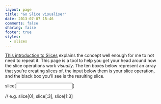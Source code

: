 ```yaml
---
layout: page
title: "Go Slice visualiser"
date: 2013-07-07 15:46
comments: false
sharing: false
footer: true
styles:
  - slices
---
```

[This introduction to Slices](http://blog.golang.org/go-slices-usage-and-internals) explains the concept
well enough for me to not need to repeat it. This page is a tool to help you get your head
around how the slice operations work *visually*. The ten boxes below represent an array that you're creating
slices of, the input below them is your slice operation, and the black box you'll see is the resulting slice.

<div id="slice">
  <div id="sliceOverlay"></div>
  <div id="array"></div>
  <p id="error"></p>
  <p>slice[<input id="sliceInput" type="text" />]</p>
  <p>// e.g. slice[0], slice[:3], slice[1:3]</p>
</div>

<script type="text/javascript">
  var array = document.getElementById('array')
  var overlay = document.getElementById('sliceOverlay')
  var error = document.getElementById('error')

  var slice = {
    length: 10
  }

  for (var i = 0; i < slice.length; i++) {
    var div = document.createElement('div')
    div.innerText = '"' + String.fromCharCode(97 + i) + '"'
    array.appendChild(div)
  }

  var repositionSlice = function(low, high) {
    if (typeof low === 'undefined' || low === null) low = 0
    if (typeof high === 'undefined' || high === null) high = slice.length
    if (low < 0) throw 'invalid slice index ' + low + ' (index must be non-negative)'
    if (high < 0) throw 'invalid slice index ' + high + ' (index must be non-negative)'
    if (high < low) throw 'inverted slice index ' + low + ' > ' + high
    if (slice.length < high) throw 'slice bounds out of range'

    overlay.style.left = (low * 56) + 'px'
    overlay.style.width = ((high - low) * 56) + 2 + 'px'
    overlay.style.display = 'block'
  }

  var input = document.getElementById('sliceInput')
  input.addEventListener('keyup', function() {
    error.innerText = ''
    overlay.style.display = 'none'

    try {
      if (input.value.indexOf(':') >= 0) {
        var split = input.value.split(':')
        var start = split[0] === '' ? null : parseInt(split[0])
        var end = split[1] === '' ? null : parseInt(split[1])
        repositionSlice(start, end)
      } else {
        repositionSlice(parseInt(input.value), parseInt(input.value) + 1)
      }
    } catch (ex) {
      error.innerText = ex
    }
  })
</script>